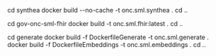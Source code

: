cd synthea
docker build --no-cache -t onc.sml.synthea .
cd ..

cd gov-onc-sml-fhir 
docker build -t onc.sml.fhir:latest .
cd ..

cd generate
docker build -f DockerfileGenerate -t onc.sml.generate .
docker build -f DockerfileEmbeddings -t onc.sml.embeddings .
cd ..
